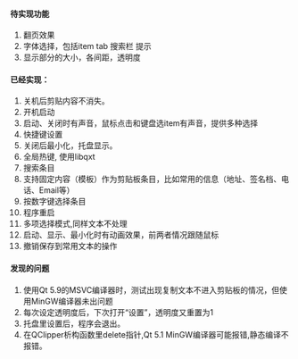 #### 待实现功能
1. 翻页效果
2. 字体选择，包括item tab 搜索栏 提示
3. 显示部分的大小，各间距，透明度

#### 已经实现：
1. 关机后剪贴内容不消失。
2. 开机启动
3. 启动、关闭时有声音，鼠标点击和键盘选item有声音，提供多种选择
4. 快捷键设置
5. 关闭后最小化，托盘显示。
6. 全局热键, 使用libqxt
7. 搜索条目
8. 支持固定内容（模板）作为剪贴板条目，比如常用的信息（地址、签名档、电话、Email等）
9. 按数字键选择条目
10. 程序重启
11. 多项选择模式,同样文本不处理
12. 启动、显示、最小化时有动画效果，前两者情况跟随鼠标
13. 撤销保存到常用文本的操作

#### 发现的问题
1. 使用Qt 5.9的MSVC编译器时，测试出现复制文本不进入剪贴板的情况，但使用MinGW编译器未出问题
2. 每次设定透明度后，下次打开“设置”，透明度又重置为1
3. 托盘里设置后，程序会退出。
4. 在QClipper析构函数里delete指针,Qt 5.1 MinGW编译器可能报错,静态编译不报错。



